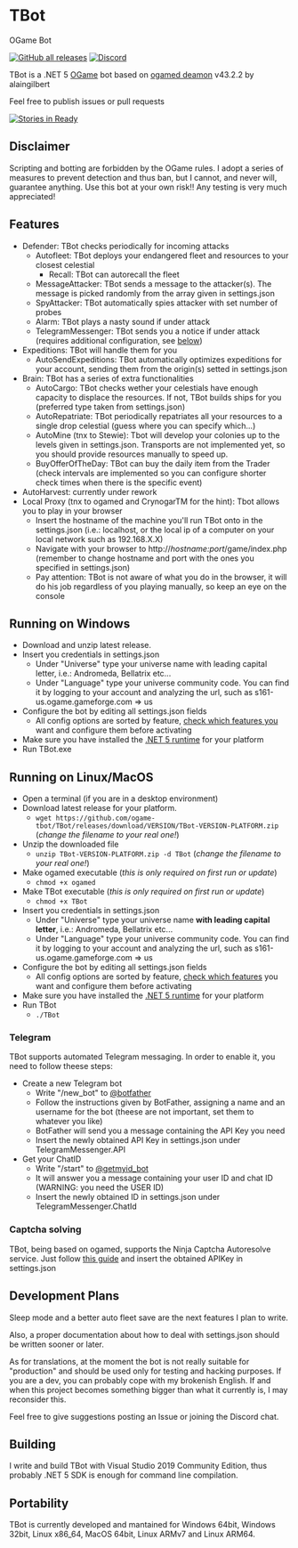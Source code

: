 # TBot
OGame Bot

[![GitHub all releases](https://img.shields.io/github/downloads/ogame-tbot/TBot/total)](https://github.com/ogame-tbot/TBot/releases/latest)
[![Discord](https://img.shields.io/discord/801453618770214923)](https://discord.gg/NZSaY4aQ7J)

TBot is a .NET 5 [OGame](https://lobby.ogame.gameforge.com/) bot based on [ogamed deamon](https://github.com/alaingilbert/ogame) v43.2.2 by alaingilbert

Feel free to publish issues or pull requests

[![Stories in Ready](https://discordapp.com/api/guilds/801453618770214923/widget.png?style=banner2)](https://discord.gg/NZSaY4aQ7J)

## Disclaimer

Scripting and botting are forbidden by the OGame rules.
I adopt a series of measures to prevent detection and thus ban, but I cannot, and never will, guarantee anything.
Use this bot at your own risk!! Any testing is very much appreciated!

## Features

* Defender: TBot checks periodically for incoming attacks
  * Autofleet: TBot deploys your endangered fleet and resources to your closest celestial
    * Recall: TBot can autorecall the fleet
  * MessageAttacker: TBot sends a message to the attacker(s). The message is picked randomly from the array given in settings.json
  * SpyAttacker: TBot automatically spies attacker with set number of probes
  * Alarm: TBot plays a nasty sound if under attack
  * TelegramMessenger: TBot sends you a notice if under attack (requires additional configuration, see [below](#telegram))
* Expeditions: TBot will handle them for you
  * AutoSendExpeditions: TBot automatically optimizes expeditions for your account, sending them from the origin(s) setted in settings.json
* Brain: TBot has a series of extra functionalities
  * AutoCargo: TBot checks wether your celestials have enough capacity to displace the resources. If not, TBot builds ships for you (preferred type taken from settings.json)
  * AutoRepatriate: TBot periodically repatriates all your resources to a single drop celestial (guess where you can specify which...)
  * AutoMine (tnx to Stewie): Tbot will develop your colonies up to the levels given in settings.json. Transports are not implemented yet, so you should provide resources manually to speed up.
  * BuyOfferOfTheDay: TBot can buy the daily item from the Trader (check intervals are implemented so you can configure shorter check times when there is the specific event)
* AutoHarvest: currently under rework
* Local Proxy (tnx to ogamed and CrynogarTM for the hint): Tbot allows you to play in your browser
  * Insert the hostname of the machine you'll run TBot onto in the settings.json (i.e.: localhost, or the local ip of a computer on your local network such as 192.168.X.X)
  * Navigate with your browser to http://*hostname:port*/game/index.php (remember to change hostname and port with the ones you specified in settings.json)
  * Pay attention: TBot is not aware of what you do in the browser, it will do his job regardless of you playing manually, so keep an eye on the console
  
## Running on Windows

* Download and unzip latest release.
* Insert you credentials in settings.json
  * Under "Universe" type your universe name with leading capital letter, i.e.: Andromeda, Bellatrix etc...
  * Under "Language" type your universe community code. You can find it by logging to your account and analyzing the url, such as s161-us.ogame.gameforge.com => us
* Configure the bot by editing all settings.json fields
  * All config options are sorted by feature, [check which features you](#features) want and configure them before activating
* Make sure you have installed the [.NET 5 runtime](https://dotnet.microsoft.com/download/dotnet/5.0) for your platform
* Run TBot.exe

## Running on Linux/MacOS

* Open a terminal (if you are in a desktop environment)
* Download latest release for your platform.
  * `wget https://github.com/ogame-tbot/TBot/releases/download/VERSION/TBot-VERSION-PLATFORM.zip` (*change the filename to your real one!*)
* Unzip the downloaded file
  * `unzip TBot-VERSION-PLATFORM.zip -d TBot` (*change the filename to your real one!*)
* Make ogamed executable (*this is only required on first run or update*)
  * `chmod +x ogamed`
* Make TBot executable (*this is only required on first run or update*)
  * `chmod +x TBot`
* Insert you credentials in settings.json
  * Under "Universe" type your universe name **with leading capital letter**, i.e.: Andromeda, Bellatrix etc...
  * Under "Language" type your universe community code. You can find it by logging to your account and analyzing the url, such as s161-us.ogame.gameforge.com => us
* Configure the bot by editing all settings.json fields
  * All config options are sorted by feature, [check which features](#features) you want and configure them before activating
* Make sure you have installed the [.NET 5 runtime](https://dotnet.microsoft.com/download/dotnet/5.0) for your platform
* Run TBot
  * `./TBot`

### Telegram
TBot supports automated Telegram messaging. In order to enable it, you need to follow theese steps:
* Create a new Telegram bot
  * Write "/new_bot" to [@botfather](https://t.me/botfather)
  * Follow the instructions given by BotFather, assigning a name and an username for the bot (theese are not important, set them to whatever you like)
  * BotFather will send you a message containing the API Key you need
  * Insert the newly obtained API Key in settings.json under TelegramMessenger.API
* Get your ChatID
  * Write "/start" to [@getmyid_bot](https://t.me/getmyid_bot)
  * It will answer you a message containing your user ID and chat ID (WARNING: you need the USER ID)
  * Insert the newly obtained ID in settings.json under TelegramMessenger.ChatId

### Captcha solving
TBot, being based on ogamed, supports the Ninja Captcha Autoresolve service. Just follow [this guide](https://github.com/alaingilbert/ogame/wiki/auto-captcha-using-ninja-solver) and insert the obtained APIKey in settings.json
  
## Development Plans
Sleep mode and a better auto fleet save are the next features I plan to write.

Also, a proper documentation about how to deal with settings.json should be written sooner or later.

As for translations, at the moment the bot is not really suitable for "production" and should be used only for testing and hacking purposes. If you are a dev, you can probably cope with my brokenish English. If and when this project becomes something bigger than what it currently is, I may reconsider this.

Feel free to give suggestions posting an Issue or joining the Discord chat.

## Building

I write and build TBot with Visual Studio 2019 Community Edition, thus probably .NET 5 SDK is enough for command line compilation.
  
## Portability

TBot is currently developed and mantained for Windows 64bit, Windows 32bit, Linux x86_64, MacOS 64bit, Linux ARMv7 and Linux ARM64.
